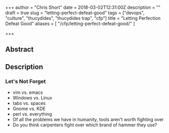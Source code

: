 +++
author = "Chris Short"
date = 2018-03-02T12:31:00Z
description = ""
draft = true
slug = "letting-perfect-defeat-good"
tags = ["devops", "culture", "thucydides", "thucydides trap", "cfp"]
title = "Letting Perfection Defeat Good"
aliases = [
    "/cfp/letting-perfect-defeat-good/"
]

+++

## Abstract



## Description



### Let's Not Forget

* vim vs. emacs
* Windows vs. Linux
* tabs vs. spaces
* Gnome vs. KDE
* perl vs. everything
* Of all the problems we have in humanity, tools aren't worth fighting over
* Do you think carpenters fight over which brand of hammer they use?

